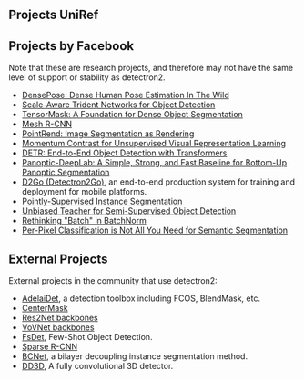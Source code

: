 ## Projects UniRef



## Projects by Facebook

Note that these are research projects, and therefore may not have the same level
of support or stability as detectron2.

+ [DensePose: Dense Human Pose Estimation In The Wild](DensePose)
+ [Scale-Aware Trident Networks for Object Detection](TridentNet)
+ [TensorMask: A Foundation for Dense Object Segmentation](TensorMask)
+ [Mesh R-CNN](https://github.com/facebookresearch/meshrcnn)
+ [PointRend: Image Segmentation as Rendering](PointRend)
+ [Momentum Contrast for Unsupervised Visual Representation Learning](https://github.com/facebookresearch/moco/tree/master/detection)
+ [DETR: End-to-End Object Detection with Transformers](https://github.com/facebookresearch/detr/tree/master/d2)
+ [Panoptic-DeepLab: A Simple, Strong, and Fast Baseline for Bottom-Up Panoptic Segmentation](Panoptic-DeepLab)
+ [D2Go (Detectron2Go)](https://github.com/facebookresearch/d2go), an end-to-end production system for training and deployment for mobile platforms.
+ [Pointly-Supervised Instance Segmentation](PointSup)
+ [Unbiased Teacher for Semi-Supervised Object Detection](https://github.com/facebookresearch/unbiased-teacher)
+ [Rethinking "Batch" in BatchNorm](Rethinking-BatchNorm/)
+ [Per-Pixel Classification is Not All You Need for Semantic Segmentation](https://github.com/facebookresearch/MaskFormer)


## External Projects

External projects in the community that use detectron2:

<!--
 - If you want to contribute, note that:
 -  1. please add your project to the list and try to use only one line
 -  2. the project must provide models trained on standard datasets

 Projects are *roughly sorted* by: "score = PaperCitation * 5 + Stars",
 where PaperCitation equals the citation count of the paper, if the project is an *official* implementation of the paper.
 PaperCitation equals 0 otherwise.
 -->

+ [AdelaiDet](https://github.com/aim-uofa/adet), a detection toolbox including FCOS, BlendMask, etc.
+ [CenterMask](https://github.com/youngwanLEE/centermask2)
+ [Res2Net backbones](https://github.com/Res2Net/Res2Net-detectron2)
+ [VoVNet backbones](https://github.com/youngwanLEE/vovnet-detectron2)
+ [FsDet](https://github.com/ucbdrive/few-shot-object-detection), Few-Shot Object Detection.
+ [Sparse R-CNN](https://github.com/PeizeSun/SparseR-CNN)
+ [BCNet](https://github.com/lkeab/BCNet), a bilayer decoupling instance segmentation method.
+ [DD3D](https://github.com/TRI-ML/dd3d), A fully convolutional 3D detector.

